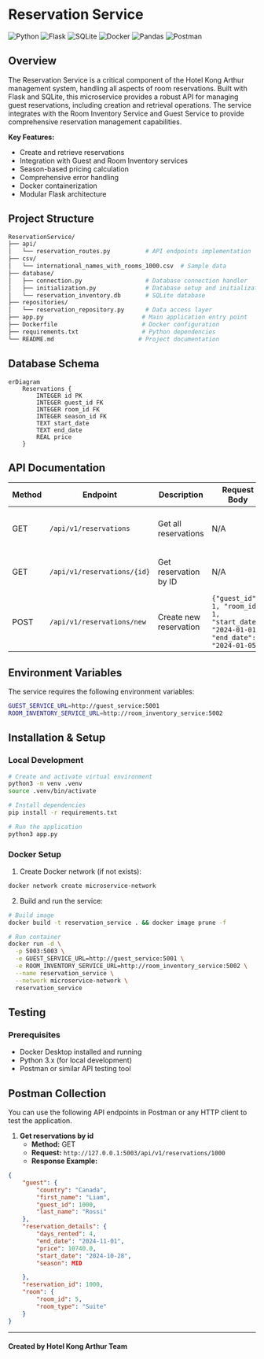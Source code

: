 # Reservation Service

![Python](https://img.shields.io/badge/python-3670A0?style=for-the-badge&logo=python&logoColor=ffdd54)
![Flask](https://img.shields.io/badge/flask-%23000.svg?style=for-the-badge&logo=flask&logoColor=white)
![SQLite](https://img.shields.io/badge/sqlite-%2307405e.svg?style=for-the-badge&logo=sqlite&logoColor=white)
![Docker](https://img.shields.io/badge/docker-%230db7ed.svg?style=for-the-badge&logo=docker&logoColor=white)
![Pandas](https://img.shields.io/badge/pandas-%23150458.svg?style=for-the-badge&logo=pandas&logoColor=white)
![Postman](https://img.shields.io/badge/Postman-FF6C37?style=for-the-badge&logo=postman&logoColor=white)

## Overview

The Reservation Service is a critical component of the Hotel Kong Arthur management system, handling all aspects of room reservations. Built with Flask and SQLite, this microservice provides a robust API for managing guest reservations, including creation and retrieval operations. The service integrates with the Room Inventory Service and Guest Service to provide comprehensive reservation management capabilities.

**Key Features:**
- Create and retrieve reservations
- Integration with Guest and Room Inventory services
- Season-based pricing calculation
- Comprehensive error handling
- Docker containerization
- Modular Flask architecture

## Project Structure

```bash
ReservationService/
├── api/
│   └── reservation_routes.py          # API endpoints implementation
├── csv/
│   └── international_names_with_rooms_1000.csv  # Sample data
├── database/
│   ├── connection.py                  # Database connection handler
│   ├── initialization.py              # Database setup and initialization
│   └── reservation_inventory.db       # SQLite database
├── repositories/
│   └── reservation_repository.py      # Data access layer
├── app.py                            # Main application entry point
├── Dockerfile                        # Docker configuration
├── requirements.txt                  # Python dependencies
└── README.md                        # Project documentation
```

## Database Schema

```mermaid
erDiagram
    Reservations {
        INTEGER id PK
        INTEGER guest_id FK
        INTEGER room_id FK
        INTEGER season_id FK
        TEXT start_date
        TEXT end_date
        REAL price
    }
```

## API Documentation

| Method | Endpoint | Description | Request Body | Response (200) | Error Responses |
|--------|----------|-------------|--------------|----------------|-----------------|
| GET | `/api/v1/reservations` | Get all reservations | N/A | `[{"reservation_id": 1, "guest": {...}, "room": {...}, "reservation_details": {...}}]` | 404: `{"error": "No reservations found"}` |
| GET | `/api/v1/reservations/{id}` | Get reservation by ID | N/A | `{"reservation_id": 1, "guest": {...}, "room": {...}, "reservation_details": {...}}` | 404: `{"error": "Reservation not found"}` |
| POST | `/api/v1/reservations/new` | Create new reservation | `{"guest_id": 1, "room_id": 1, "start_date": "2024-01-01", "end_date": "2024-01-05"}` | `{"message": "Reservation created successfully"}` | 400: `{"error": "Missing required field(s)"}` |

## Environment Variables

The service requires the following environment variables:

```bash
GUEST_SERVICE_URL=http://guest_service:5001
ROOM_INVENTORY_SERVICE_URL=http://room_inventory_service:5002
```

## Installation & Setup

### Local Development

```bash
# Create and activate virtual environment
python3 -m venv .venv
source .venv/bin/activate

# Install dependencies
pip install -r requirements.txt

# Run the application
python3 app.py
```

### Docker Setup

1. Create Docker network (if not exists):
```bash
docker network create microservice-network
```

2. Build and run the service:
```bash
# Build image
docker build -t reservation_service . && docker image prune -f

# Run container
docker run -d \
  -p 5003:5003 \
  -e GUEST_SERVICE_URL=http://guest_service:5001 \
  -e ROOM_INVENTORY_SERVICE_URL=http://room_inventory_service:5002 \
  --name reservation_service \
  --network microservice-network \
  reservation_service
```

## Testing

### Prerequisites
- Docker Desktop installed and running
- Python 3.x (for local development)
- Postman or similar API testing tool

## Postman Collection
You can use the following API endpoints in Postman or any HTTP client to test the application.

1. **Get reservations by id**
   - **Method:** GET
   - **Request:** `http://127.0.0.1:5003/api/v1/reservations/1000`
   - **Response Example:**
```json
{
    "guest": {
        "country": "Canada",
        "first_name": "Liam",
        "guest_id": 1000,
        "last_name": "Rossi"
    },
    "reservation_details": {
        "days_rented": 4,
        "end_date": "2024-11-01",
        "price": 10740.0,
        "start_date": "2024-10-28",
        "season": MID

    },
    "reservation_id": 1000,
    "room": {
        "room_id": 5,
        "room_type": "Suite"
    }
}
```

---

#### Created by Hotel Kong Arthur Team
